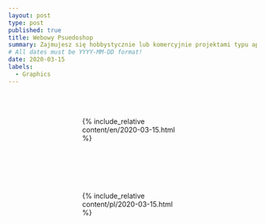 ```yaml
---
layout: post
type: post
published: true
title: Webowy Psuedoshop
summary: Zajmujesz się hobbystycznie lub komercyjnie projektami typu aplikacje webowe, desktopowe, gry i potrzebujesz czasami wykonać podstawowe operacje na grafikach, ale nie chce Ci się bawić w licencje z Photoshopem albo instalowanie oprogramowania w stylu GIMP? Jest pewna ciekawa alternatywa z której korzystam od kilku lat i śmiało mogę polecić :)
# All dates must be YYYY-MM-DD format!
date: 2020-03-15
labels:
  - Graphics
---
```


<div class="ui top attached tabular menu">
  <span class="iconify icon-30" data-icon="pixelarticons:code" style="color: white; margin: auto 15px;"></span>

<a class="item active" data-tab="first"><span class="iconify icon-20" data-icon="twemoji:flag-england"></span></a>
<a class="item" data-tab="second"><span class="iconify icon-20" data-icon="emojione-v1:flag-for-poland"></span></a>

</div>

<!--
****************************************
ENGLISH TAB
****************************************
-->
<div class="ui bottom attached tab segment active mb-5" data-tab="first" style="padding: 50px 150px;">
    {% include_relative content/en/2020-03-15.html %}
</div>

<!--
****************************************
POLISH TAB
****************************************
-->
<div class="ui bottom attached tab segment mb-5" data-tab="second" style="padding: 50px 150px;">
     {% include_relative content/pl/2020-03-15.html %}
</div>
